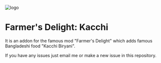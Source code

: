 ![logo](https://github.com/user-attachments/assets/2ebe3237-909e-4321-9ec4-73b3f36cb596)

# Farmer's Delight: Kacchi

It is an addon for the famous mod "Farmer's Delight" which adds famous Bangladeshi food "Kacchi Biryani".

If you have any issues just email me or make a new issue in this repository.
